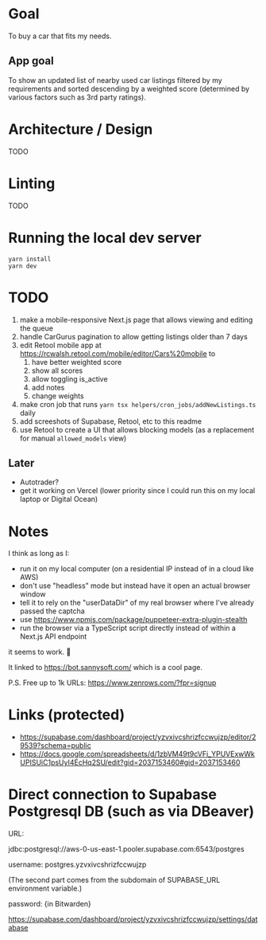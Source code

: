 # Goal

To buy a car that fits my needs.

## App goal

To show an updated list of nearby used car listings filtered by my requirements and sorted descending by a weighted score (determined by various factors such as 3rd party ratings).

# Architecture / Design

TODO

# Linting

TODO

# Running the local dev server

```
yarn install
yarn dev
```

# TODO

1. make a mobile-responsive Next.js page that allows viewing and editing the queue
1. handle CarGurus pagination to allow getting listings older than 7 days
1. edit Retool mobile app at https://rcwalsh.retool.com/mobile/editor/Cars%20mobile to
   1. have better weighted score
   1. show all scores
   1. allow toggling is_active
   1. add notes
   1. change weights
1. make cron job that runs `yarn tsx helpers/cron_jobs/addNewListings.ts` daily
1. add screeshots of Supabase, Retool, etc to this readme
1. use Retool to create a UI that allows blocking models (as a replacement for manual `allowed_models` view)

## Later

- Autotrader?
- get it working on Vercel (lower priority since I could run this on my local laptop or Digital Ocean)

# Notes

I think as long as I:

- run it on my local computer (on a residential IP instead of in a cloud like AWS)
- don't use "headless" mode but instead have it open an actual browser window
- tell it to rely on the "userDataDir" of my real browser where I've already passed the captcha
- use https://www.npmjs.com/package/puppeteer-extra-plugin-stealth
- run the browser via a TypeScript script directly instead of within a Next.js API endpoint

it seems to work. 🤞

It linked to https://bot.sannysoft.com/ which is a cool page.

P.S. Free up to 1k URLs: https://www.zenrows.com/?fpr=signup

# Links (protected)

- https://supabase.com/dashboard/project/yzvxivcshrizfccwujzp/editor/29539?schema=public
- https://docs.google.com/spreadsheets/d/1zbVM49t9cVFi_YPUVExwWkUPISUiC1psUyI4EcHq2SU/edit?gid=2037153460#gid=2037153460

# Direct connection to Supabase Postgresql DB (such as via DBeaver)

URL:

jdbc:postgresql://aws-0-us-east-1.pooler.supabase.com:6543/postgres

username: postgres.yzvxivcshrizfccwujzp

(The second part comes from the subdomain of SUPABASE_URL environment variable.)

password: {in Bitwarden}

https://supabase.com/dashboard/project/yzvxivcshrizfccwujzp/settings/database
